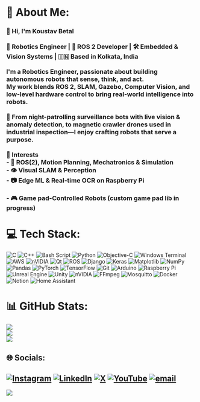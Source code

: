# 💫 About Me:
### 👋 Hi, I'm Koustav Betal<br><br>🚀 Robotics Engineer | 🤖 ROS 2 Developer | 🛠️ Embedded & Vision Systems | 🇮🇳 Based in Kolkata, India<br><br>I'm a Robotics Engineer, passionate about building autonomous robots that **sense**, **think**, and **act**. <br>My work blends **ROS 2**, **SLAM**, **Gazebo**, **Computer Vision**, and **low-level hardware control** to bring real-world intelligence into robots.<br><br>🔧 From night-patrolling surveillance bots with live vision & anomaly detection, to magnetic crawler drones used in industrial inspection—I enjoy crafting robots that serve a purpose.<br><br> 🧠 Interests<br>- 🚗 ROS(2), Motion Planning, Mechatronics & Simulation<br>- 👁️ Visual SLAM & Perception<br>- 📷 Edge ML & Real-time OCR on Raspberry Pi<br><br>- 🎮 Game pad-Controlled Robots (custom game pad lib in progress)<br>

# 💻 Tech Stack:
![C](https://img.shields.io/badge/c-%2300599C.svg?style=flat&logo=c&logoColor=white) ![C++](https://img.shields.io/badge/c++-%2300599C.svg?style=flat&logo=c%2B%2B&logoColor=white) ![Bash Script](https://img.shields.io/badge/bash_script-%23121011.svg?style=flat&logo=gnu-bash&logoColor=white) ![Python](https://img.shields.io/badge/python-3670A0?style=flat&logo=python&logoColor=ffdd54) ![Objective-C](https://img.shields.io/badge/OBJECTIVE--C-%233A95E3.svg?style=flat&logo=apple&logoColor=white) ![Windows Terminal](https://img.shields.io/badge/Windows%20Terminal-%234D4D4D.svg?style=flat&logo=windows-terminal&logoColor=white) ![AWS](https://img.shields.io/badge/AWS-%23FF9900.svg?style=flat&logo=amazon-aws&logoColor=white) ![nVIDIA](https://img.shields.io/badge/cuda-000000.svg?style=flat&logo=nVIDIA&logoColor=green) ![Qt](https://img.shields.io/badge/Qt-%23217346.svg?style=flat&logo=Qt&logoColor=white) ![ROS](https://img.shields.io/badge/ros-%230A0FF9.svg?style=flat&logo=ros&logoColor=white) ![Django](https://img.shields.io/badge/django-%23092E20.svg?style=flat&logo=django&logoColor=white) ![Keras](https://img.shields.io/badge/Keras-%23D00000.svg?style=flat&logo=Keras&logoColor=white) ![Matplotlib](https://img.shields.io/badge/Matplotlib-%23ffffff.svg?style=flat&logo=Matplotlib&logoColor=black) ![NumPy](https://img.shields.io/badge/numpy-%23013243.svg?style=flat&logo=numpy&logoColor=white) ![Pandas](https://img.shields.io/badge/pandas-%23150458.svg?style=flat&logo=pandas&logoColor=white) ![PyTorch](https://img.shields.io/badge/PyTorch-%23EE4C2C.svg?style=flat&logo=PyTorch&logoColor=white) ![TensorFlow](https://img.shields.io/badge/TensorFlow-%23FF6F00.svg?style=flat&logo=TensorFlow&logoColor=white) ![Git](https://img.shields.io/badge/git-%23F05033.svg?style=flat&logo=git&logoColor=white) ![Arduino](https://img.shields.io/badge/-Arduino-00979D?style=flat&logo=Arduino&logoColor=white) ![Raspberry Pi](https://img.shields.io/badge/-Raspberry_Pi-C51A4A?style=flat&logo=Raspberry-Pi) ![Unreal Engine](https://img.shields.io/badge/unrealengine-%23313131.svg?style=flat&logo=unrealengine&logoColor=white) ![Unity](https://img.shields.io/badge/unity-%23000000.svg?style=flat&logo=unity&logoColor=white) ![nVIDIA](https://img.shields.io/badge/nVIDIA-%2376B900.svg?style=flat&logo=nVIDIA&logoColor=white) ![FFmpeg](https://shields.io/badge/FFmpeg-%23171717.svg?logo=ffmpeg&style=flat&labelColor=171717&logoColor=5cb85c) ![Mosquitto](https://img.shields.io/badge/mosquitto-%233C5280.svg?style=flat&logo=eclipsemosquitto&logoColor=white) ![Docker](https://img.shields.io/badge/docker-%230db7ed.svg?style=flat&logo=docker&logoColor=white) ![Notion](https://img.shields.io/badge/Notion-%23000000.svg?style=flat&logo=notion&logoColor=white) ![Home Assistant](https://img.shields.io/badge/home%20assistant-%2341BDF5.svg?style=flat&logo=home-assistant&logoColor=white)
# 📊 GitHub Stats:
![](https://github-readme-stats.vercel.app/api?username=koustavbetal&theme=tokyonight&hide_border=true&include_all_commits=false&count_private=false)<br/>
![](https://nirzak-streak-stats.vercel.app/?user=koustavbetal&theme=tokyonight&hide_border=true)<br/>
![](https://github-readme-stats.vercel.app/api/top-langs/?username=koustavbetal&theme=tokyonight&hide_border=true&include_all_commits=false&count_private=false&layout=compact)

## 🌐 Socials:
[![Instagram](https://img.shields.io/badge/Instagram-%23E4405F.svg?logo=Instagram&logoColor=white)](https://instagram.com/koustav_betal) [![LinkedIn](https://img.shields.io/badge/LinkedIn-%230077B5.svg?logo=linkedin&logoColor=white)](https://linkedin.com/in/koustavbetal) [![X](https://img.shields.io/badge/X-black.svg?logo=X&logoColor=white)](https://x.com/koustavbetal) [![YouTube](https://img.shields.io/badge/YouTube-%23FF0000.svg?logo=YouTube&logoColor=white)](https://youtube.com/@linksnjoints) [![email](https://img.shields.io/badge/Email-D14836?logo=gmail&logoColor=white)](mailto:koustavbetal.official@gmail.com) 
---
[![](https://visitcount.itsvg.in/api?id=koustavbetal&icon=1&color=0)](https://visitcount.itsvg.in)

<!-- Proudly created with GPRM ( https://gprm.itsvg.in ) -->
